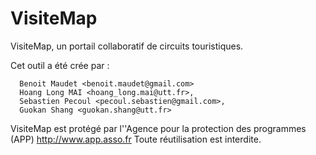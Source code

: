 VisiteMap
=========

VisiteMap, un portail collaboratif de circuits touristiques.


Cet outil a été crée par : 

      Benoit Maudet <benoit.maudet@gmail.com>
      Hoang Long MAI <hoang_long.mai@utt.fr>,
      Sebastien Pecoul <pecoul.sebastien@gmail.com>,
      Guokan Shang <guokan.shang@utt.fr>





















VisiteMap est protégé par l''Agence pour la protection des programmes (APP)
http://www.app.asso.fr
Toute réutilisation est interdite.
